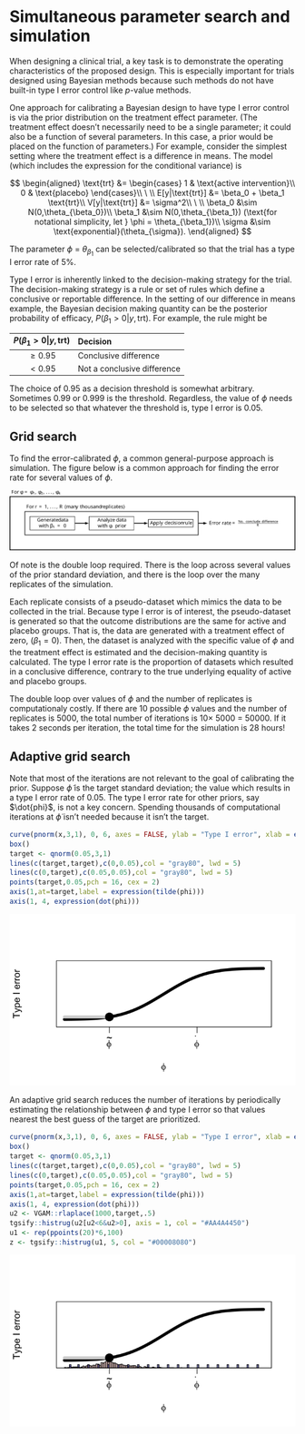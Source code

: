 # Simultaneous parameter search and simulation

When designing a clinical trial, a key task is to demonstrate the
operating characteristics of the proposed design. This is especially
important for trials designed using Bayesian methods because such
methods do not have built-in type I error control like $p$-value
methods.

One approach for calibrating a Bayesian design to have type I error
control is via the prior distribution on the treatment effect parameter.
(The treatment effect doesn’t necessarily need to be a single parameter;
it could also be a function of several parameters. In this case, a prior
would be placed on the function of parameters.) For example, consider
the simplest setting where the treatment effect is a difference in
means. The model (which includes the expression for the conditional
variance) is

$$
\begin{aligned}
\text{trt} &= \begin{cases} 
1 & \text{active intervention}\\
0 & \text{placebo}
\end{cases}\\
\ \\
E[y|\text{trt}] &= \beta_0 + \beta_1 \text{trt}\\
V[y|\text{trt}] &= \sigma^2\\
\ \\
\beta_0 &\sim N(0,\theta_{\beta_0})\\
\beta_1 &\sim N(0,\theta_{\beta_1}) (\text{for notational simplicity, let } \phi = \theta_{\beta_1})\\
\sigma &\sim \text{exponential}(\theta_{\sigma}).
\end{aligned}
$$

The parameter $\phi$ = $\theta_{\beta_1}$ can be selected/calibrated so
that the trial has a type I error rate of 5%.

Type I error is inherently linked to the decision-making strategy for
the trial. The decision-making strategy is a rule or set of rules which
define a conclusive or reportable difference. In the setting of our
difference in means example, the Bayesian decision making quantity can
be the posterior probability of efficacy, $P(\beta_1>0|y, \text{trt})$.
For example, the rule might be

| $P(\beta_1>0\vert y, \text{trt})$ | Decision                    |
|:---------------------------------:|:----------------------------|
|            $\geq 0.95$            | Conclusive difference       |
|             $< 0.95$              | Not a conclusive difference |

The choice of $0.95$ as a decision threshold is somewhat arbitrary.
Sometimes $0.99$ or $0.999$ is the threshold. Regardless, the value of
$\phi$ needs to be selected so that whatever the threshold is, type I
error is 0.05.

## Grid search

To find the error-calibrated $\phi$, a common general-purpose approach
is simulation. The figure below is a common approach for finding the
error rate for several values of $\phi$.

![](dynamic-grid-search-simulation_files/figure-gfm/unnamed-chunk-2-1.svg)<!-- -->

Of note is the double loop required. There is the loop across several
values of the prior standard deviation, and there is the loop over the
many replicates of the simulation.

Each replicate consists of a pseudo-dataset which mimics the data to be
collected in the trial. Because type I error is of interest, the
pseudo-dataset is generated so that the outcome distributions are the
same for active and placebo groups. That is, the data are generated with
a treatment effect of zero, ($\beta_1=0$). Then, the dataset is analyzed
with the specific value of $\phi$ and the treatment effect is estimated
and the decision-making quantity is calculated. The type I error rate is
the proportion of datasets which resulted in a conclusive difference,
contrary to the true underlying equality of active and placebo groups.

The double loop over values of $\phi$ and the number of replicates is
computationaly costly. If there are 10 possible $\phi$ values and the
number of replicates is 5000, the total number of iterations is
10$\times$ 5000 = 50000. If it takes 2 seconds per iteration, the total
time for the simulation is 28 hours!

## Adaptive grid search

Note that most of the iterations are not relevant to the goal of
calibrating the prior. Suppose $\tilde{\phi}$ is the target standard
deviation; the value which results in a type I error rate of 0.05. The
type I error rate for other priors, say $\dot{phi}$, is not a key
concern. Spending thousands of computational iterations at $\dot{\phi}$
isn’t needed because it isn’t the target.

``` r
curve(pnorm(x,3,1), 0, 6, axes = FALSE, ylab = "Type I error", xlab = expression(phi), lwd = 5, ylim = c(-0.1,1.1))
box()
target <- qnorm(0.05,3,1)
lines(c(target,target),c(0,0.05),col = "gray80", lwd = 5)
lines(c(0,target),c(0.05,0.05),col = "gray80", lwd = 5)
points(target,0.05,pch = 16, cex = 2)
axis(1,at=target,label = expression(tilde(phi)))
axis(1, 4, expression(dot(phi)))
```

![](dynamic-grid-search-simulation_files/figure-gfm/unnamed-chunk-3-1.svg)<!-- -->

An adaptive grid search reduces the number of iterations by periodically
estimating the relationship between $\phi$ and type I error so that
values nearest the best guess of the target are prioritized.

``` r
curve(pnorm(x,3,1), 0, 6, axes = FALSE, ylab = "Type I error", xlab = expression(phi), lwd = 5, ylim = c(-0.1,1.1))
box()
target <- qnorm(0.05,3,1)
lines(c(target,target),c(0,0.05),col = "gray80", lwd = 5)
lines(c(0,target),c(0.05,0.05),col = "gray80", lwd = 5)
points(target,0.05,pch = 16, cex = 2)
axis(1,at=target,label = expression(tilde(phi)))
axis(1, 4, expression(dot(phi)))
u2 <- VGAM::rlaplace(1000,target,.5)
tgsify::histrug(u2[u2<6&u2>0], axis = 1, col = "#AA4A4450")
u1 <- rep(ppoints(20)*6,100)
z <- tgsify::histrug(u1, 5, col = "#00008080")
```

![](dynamic-grid-search-simulation_files/figure-gfm/unnamed-chunk-4-1.svg)<!-- -->
